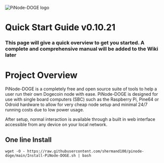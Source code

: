 ![PiNode-DOGE logo](https://github.com/shermand100/pinode-doge/blob/main/Images/pinode-doge-banner.png)

# Quick Start Guide v0.10.21

### This page will give a quick overview to get you started. A complete and comprehensive manual will be added to the Wiki later

# Project Overview

PiNode-DOGE is a completely free and open source suite of tools to help a user run their own Dogecoin node with ease. PiNode-DOGE is designed for use with single board computers (SBC) such as the Raspberry Pi, Pine64 or Odroid hardware to allow for very cheap node setup and minimal 24/7 running costs due to low power usage.

After setup, normal interaction is available through a built in web interface accessible from any device on your local network.

## One line Install

`wget -O - https://raw.githubusercontent.com/shermand100/pinode-doge/main/Install-PiNode-DOGE.sh | bash`
